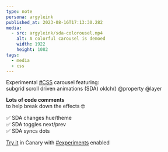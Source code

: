 ```yaml
---
type: note
persona: argyleink
published_at: 2023-08-16T17:13:30.282
media:
  - src: argyleink/sda-colorousel.mp4
    alt: A colorful carousel is demoed
    width: 1922
    height: 1082
tags: 
  - media
  - css
---
```


Experimental [#CSS](#) carousel featuring:  
<span class="Tag">subgrid</span> <span class="Tag">scroll driven animations (SDA)</span> <span class="Tag">oklch()</span> <span class="Tag">@property</span> <span class="Tag">@layer</span>

**Lots of code comments**  
to help break down the effects 🤓

✅ SDA changes hue/theme  
✅ SDA toggles next/prev  
✅ SDA syncs dots  

[Try it](https://codepen.io/argyleink/full/vYQQEmo) in Canary with [#experiments](chrome://flags/#enable-experimental-web-platform-features) enabled